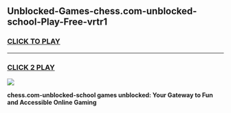 
## Unblocked-Games-chess.com-unblocked-school-Play-Free-vrtr1
<h3>
<a href="https://premium76.site?title=chess.com-unblocked-school&ref=20M">CLICK TO PLAY</a></h3>
<hr>

<h3>
<a href="https://premium76.site?title=chess.com-unblocked-school&ref=20M">CLICK 2 PLAY</a>
  
</h3>

<a href="https://premium76.site?title=chess.com-unblocked-school&ref=19M"><img src="https://clearcache.store/games.png"></a>


**chess.com-unblocked-school games unblocked: Your Gateway to Fun and Accessible Online Gaming**
